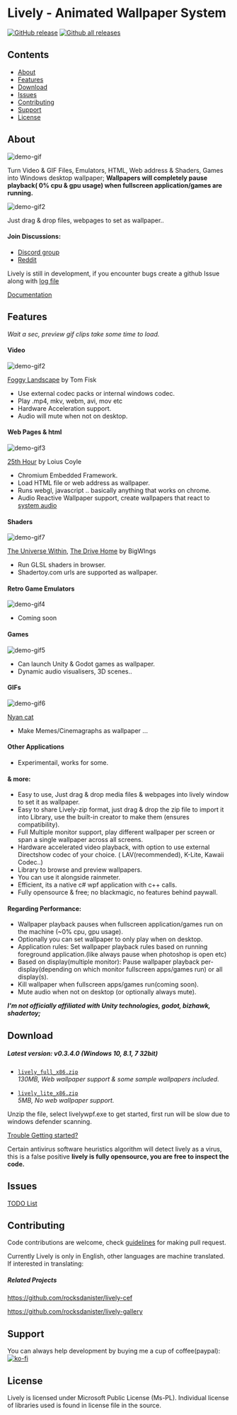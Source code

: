 # Lively - Animated Wallpaper System
[![GitHub release](https://img.shields.io/github/release/rocksdanister/lively/all.svg)](https://github.com/rocksdanister/lively/releases)
[![Github all releases](https://img.shields.io/github/downloads/rocksdanister/lively/total.svg)](https://github.com/rocksdanister/lively/releases)

## Contents
- [About](#about)
- [Features](#features)
- [Download](#download)
- [Issues](#issues)
- [Contributing](#contributing)
- [Support](#support)
- [License](#license)

## About
![demo-gif](/resources/preview.gif?raw=true "demo")

Turn Video & GIF Files, Emulators, HTML, Web address & Shaders, Games into Windows desktop wallpaper; **Wallpapers will completely pause playback( 0% cpu & gpu usage) when fullscreen application/games are running.**

![demo-gif2](/resources/dragdrop.gif?raw=true "dragdrop")

Just drag & drop files, webpages to set as wallpaper..

#### Join Discussions:
* <a href="https://discord.gg/TwwtBCm">Discord group</a>
* <a href="https://www.reddit.com/r/LivelyWallpaper/">Reddit</a>

Lively is still in development, if you encounter bugs create a github Issue along with <a href="https://github.com/rocksdanister/lively/wiki/Common-Problems"> log file</a>

<a href="https://github.com/rocksdanister/lively/wiki">Documentation</a>
## Features
*Wait a sec, preview gif clips take some time to load.*
#### Video
![demo-gif2](/resources/vid.gif?raw=true "video")

<a href="https://www.pexels.com/video/aerial-view-of-a-foggy-landscape-2547258/">Foggy Landscape</a> by Tom Fisk
* Use external codec packs or internal windows codec.
* Play .mp4, mkv, webm, avi, mov etc 
* Hardware Acceleration support.
* Audio will mute when not on desktop.
#### Web Pages & html
![demo-gif3](/resources/html.gif?raw=true "html")

<a href="http://louie.co.nz/25th_hour/"> 25th Hour</a> by Loius Coyle
* Chromium Embedded Framework.
* Load HTML file or web address as wallpaper.
* Runs webgl, javascript .. basically anything that works on chrome.
* Audio Reactive Wallpaper support, create wallpapers that react to <a href="https://github.com/rocksdanister/lively/wiki/Web-Guide-II-:-System-Audio-Data">system audio</a>
#### Shaders
![demo-gif7](/resources/shadertoy.gif?raw=true "htmlshadertoy") 

<a href="https://www.shadertoy.com/view/lscczl">The Universe Within</a>, <a href="https://www.shadertoy.com/view/MdfBRX">The Drive Home</a> by BigWIngs
* Run GLSL shaders in browser.
* Shadertoy.com urls are supported as wallpaper.
#### Retro Game Emulators
![demo-gif4](/resources/emulator.gif?raw=true "html") 
* Coming soon
#### Games
![demo-gif5](/resources/unity.gif?raw=true "unity") 
* Can launch Unity & Godot games as wallpaper.
* Dynamic audio visualisers, 3D scenes..
#### GIFs
![demo-gif6](/resources/gif.gif?raw=true "gif")

<a href="https://giphy.com/gifs/nyan-cat-sIIhZliB2McAo"> Nyan cat</a>
* Make Memes/Cinemagraphs as wallpaper ... 
#### Other Applications
* Experimentail, works for some.
#### & more:
- Easy to use, Just drag & drop media files & webpages into lively window to set it as wallpaper.
- Easy to share Lively-zip format, just drag & drop the zip file to import it into Library, use the built-in creator to make them (ensures compatibility).
- Full Multiple monitor support, play different wallpaper per screen or span a single wallpaper across all screens.
- Hardware accelerated video playback, with option to use external Directshow codec of your choice. ( LAV(recommended), K-Lite, Kawaii Codec..)
- Library to browse and preview wallpapers.
- You can use it alongside rainmeter.
- Efficient, its a native c# wpf application with c++ calls. 
- Fully opensource & free; no blackmagic, no features behind paywall.
#### Regarding Performance:
 * Wallpaper playback pauses when fullscreen application/games run on the machine (~0% cpu, gpu usage). 
 * Optionally you can set wallpaper to only play when on desktop.
 * Application rules: Set wallpaper playback rules based on running foreground application.(like always pause when photoshop is open etc)
 * Based on display(multiple monitor): Pause wallpaper playback per-display(depending on which monitor fullscreen apps/games run) or all display(s).
 * Kill wallpaper when fullscreen apps/games run(coming soon).
 * Mute audio when not on desktop (or optionally always mute).

**_I'm not officially affiliated with Unity technologies, godot, bizhawk, shadertoy;_**
## Download
##### Latest version: v0.3.4.0 (Windows 10, 8.1, 7 32bit)
- [`lively_full_x86.zip`][direct-full-win32]  
   _130MB, Web wallpaper support & some sample wallpapers included._
  
- [`lively_lite_x86.zip`][direct-lite-win32]  
   _5MB, No web wallpaper support._
   
[direct-full-win32]: https://github.com/rocksdanister/lively/releases/download/v0.3.4.0/lively_full_x86.zip

[direct-lite-win32]: https://github.com/rocksdanister/lively/releases/download/v0.3.4.0/lively_lite_x86.zip

Unzip the file, select livelywpf.exe to get started, first run will be slow due to windows defender scanning.

[Trouble Getting started? ](https://github.com/rocksdanister/lively/wiki/Getting-Started)

Certain antivirus software heuristics algorithm will detect lively as a virus, this is a false positive
**lively is fully opensource, you are free to inspect the code.**


## Issues
[TODO List](https://trello.com/b/rdFFxuMF/lively-wallpaper-system)

## Contributing
Code contributions are welcome, check [guidelines](https://github.com/rocksdanister/lively/wiki) for making pull request.

Currently Lively is only in English, other languages are machine translated. If interested in translating: 

##### Related Projects
https://github.com/rocksdanister/lively-cef

https://github.com/rocksdanister/lively-gallery

## Support
You can always help development by buying me a cup of coffee(paypal):
[![ko-fi](https://www.ko-fi.com/img/githubbutton_sm.svg)](https://ko-fi.com/P5P1U8NQ)

## License
Lively is licensed under Microsoft Public License (Ms-PL). 
Individual license of libraries used is found in license file in the source.

